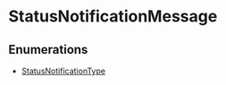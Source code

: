 # StatusNotificationMessage

## Enumerations

- [StatusNotificationType](enumerations/StatusNotificationType.md)
